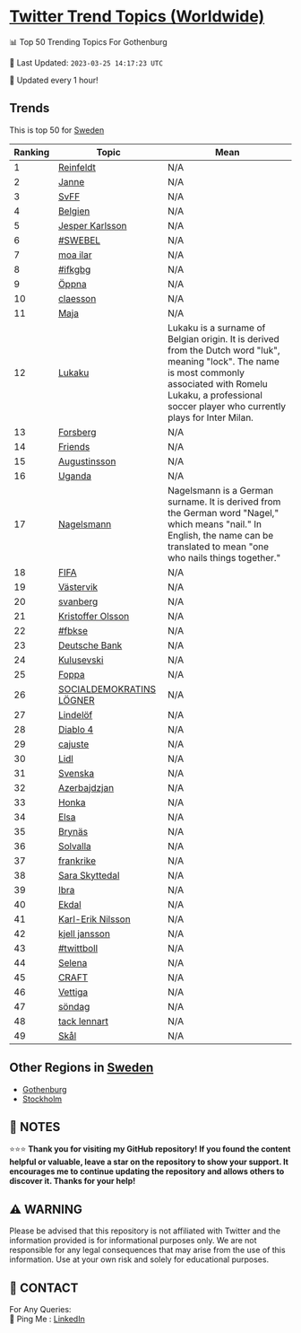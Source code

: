 [Twitter Trend Topics (Worldwide)](https://github.com/ErcinDedeoglu/Twitter-Trend-Topics)
==========


📊 Top 50 Trending Topics For Gothenburg

📆 Last Updated: `2023-03-25 14:17:23 UTC`

🔧 Updated every 1 hour!


## Trends

This is top 50 for [Sweden](</Sweden>)

| Ranking | Topic | Mean |
| ------- | ------------ | ------------ |
| 1 | [Reinfeldt](http://twitter.com/search?q=Reinfeldt) | N/A |
| 2 | [Janne](http://twitter.com/search?q=Janne) | N/A |
| 3 | [SvFF](http://twitter.com/search?q=SvFF) | N/A |
| 4 | [Belgien](http://twitter.com/search?q=Belgien) | N/A |
| 5 | [Jesper Karlsson](http://twitter.com/search?q=Jesper+Karlsson) | N/A |
| 6 | [#SWEBEL](http://twitter.com/search?q=%23SWEBEL) | N/A |
| 7 | [moa ilar](http://twitter.com/search?q=moa+ilar) | N/A |
| 8 | [#ifkgbg](http://twitter.com/search?q=%23ifkgbg) | N/A |
| 9 | [Öppna](http://twitter.com/search?q=%c3%96ppna) | N/A |
| 10 | [claesson](http://twitter.com/search?q=claesson) | N/A |
| 11 | [Maja](http://twitter.com/search?q=Maja) | N/A |
| 12 | [Lukaku](http://twitter.com/search?q=Lukaku) | Lukaku is a surname of Belgian origin. It is derived from the Dutch word "luk", meaning "lock". The name is most commonly associated with Romelu Lukaku, a professional soccer player who currently plays for Inter Milan. |
| 13 | [Forsberg](http://twitter.com/search?q=Forsberg) | N/A |
| 14 | [Friends](http://twitter.com/search?q=Friends) | N/A |
| 15 | [Augustinsson](http://twitter.com/search?q=Augustinsson) | N/A |
| 16 | [Uganda](http://twitter.com/search?q=Uganda) | N/A |
| 17 | [Nagelsmann](http://twitter.com/search?q=Nagelsmann) | Nagelsmann is a German surname. It is derived from the German word "Nagel," which means "nail." In English, the name can be translated to mean "one who nails things together." |
| 18 | [FIFA](http://twitter.com/search?q=FIFA) | N/A |
| 19 | [Västervik](http://twitter.com/search?q=V%c3%a4stervik) | N/A |
| 20 | [svanberg](http://twitter.com/search?q=svanberg) | N/A |
| 21 | [Kristoffer Olsson](http://twitter.com/search?q=Kristoffer+Olsson) | N/A |
| 22 | [#fbkse](http://twitter.com/search?q=%23fbkse) | N/A |
| 23 | [Deutsche Bank](http://twitter.com/search?q=Deutsche+Bank) | N/A |
| 24 | [Kulusevski](http://twitter.com/search?q=Kulusevski) | N/A |
| 25 | [Foppa](http://twitter.com/search?q=Foppa) | N/A |
| 26 | [SOCIALDEMOKRATINS LÖGNER](http://twitter.com/search?q=SOCIALDEMOKRATINS+L%c3%96GNER) | N/A |
| 27 | [Lindelöf](http://twitter.com/search?q=Lindel%c3%b6f) | N/A |
| 28 | [Diablo 4](http://twitter.com/search?q=Diablo+4) | N/A |
| 29 | [cajuste](http://twitter.com/search?q=cajuste) | N/A |
| 30 | [Lidl](http://twitter.com/search?q=Lidl) | N/A |
| 31 | [Svenska](http://twitter.com/search?q=Svenska) | N/A |
| 32 | [Azerbajdzjan](http://twitter.com/search?q=Azerbajdzjan) | N/A |
| 33 | [Honka](http://twitter.com/search?q=Honka) | N/A |
| 34 | [Elsa](http://twitter.com/search?q=Elsa) | N/A |
| 35 | [Brynäs](http://twitter.com/search?q=Bryn%c3%a4s) | N/A |
| 36 | [Solvalla](http://twitter.com/search?q=Solvalla) | N/A |
| 37 | [frankrike](http://twitter.com/search?q=frankrike) | N/A |
| 38 | [Sara Skyttedal](http://twitter.com/search?q=Sara+Skyttedal) | N/A |
| 39 | [Ibra](http://twitter.com/search?q=Ibra) | N/A |
| 40 | [Ekdal](http://twitter.com/search?q=Ekdal) | N/A |
| 41 | [Karl-Erik Nilsson](http://twitter.com/search?q=Karl-Erik+Nilsson) | N/A |
| 42 | [kjell jansson](http://twitter.com/search?q=kjell+jansson) | N/A |
| 43 | [#twittboll](http://twitter.com/search?q=%23twittboll) | N/A |
| 44 | [Selena](http://twitter.com/search?q=Selena) | N/A |
| 45 | [CRAFT](http://twitter.com/search?q=CRAFT) | N/A |
| 46 | [Vettiga](http://twitter.com/search?q=Vettiga) | N/A |
| 47 | [söndag](http://twitter.com/search?q=s%c3%b6ndag) | N/A |
| 48 | [tack lennart](http://twitter.com/search?q=tack+lennart) | N/A |
| 49 | [Skål](http://twitter.com/search?q=Sk%c3%a5l) | N/A |



## Other Regions in [Sweden](</Sweden>)

* [Gothenburg](</Sweden/Gothenburg.md>)
* [Stockholm](</Sweden/Stockholm.md>)



## 📝 NOTES

⭐⭐⭐ **Thank you for visiting my GitHub repository! If you found the content helpful or valuable, leave a star on the repository to show your support. It encourages me to continue updating the repository and allows others to discover it. Thanks for your help!**


## ⚠️ WARNING

Please be advised that this repository is not affiliated with Twitter and the information provided is for informational purposes only. We are not responsible for any legal consequences that may arise from the use of this information. Use at your own risk and solely for educational purposes.


## 📨 CONTACT

 For Any Queries:  
            🏓 Ping Me : [LinkedIn](https://www.linkedin.com/in/ercindedeoglu/)
